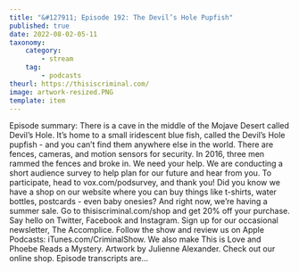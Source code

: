 ```yaml
---
title: "&#127911; Episode 192: The Devil’s Hole Pupfish"
published: true
date: 2022-08-02-05-11
taxonomy:
    category:
        - stream
    tag:
        - podcasts
theurl: https://thisiscriminal.com/
image: artwork-resized.PNG
template: item
---
```


Episode summary: There is a cave in the middle of the Mojave Desert called Devil&rsquo;s Hole. It&rsquo;s home to a small iridescent blue fish, called the Devil&rsquo;s Hole pupfish - and you can&rsquo;t find them anywhere else in the world. There are fences, cameras, and motion sensors for security. In 2016, three men rammed the fences and broke in. We need your help. We are conducting a short audience survey to help plan for our future and hear from you. To participate, head to vox.com/podsurvey, and thank you! Did you know we have a shop on our website where you can buy things like t-shirts, water bottles, postcards - even baby onesies? And right now, we&rsquo;re having a summer sale. Go to thisiscriminal.com/shop and get 20% off your purchase. Say hello on Twitter, Facebook and Instagram. Sign up for our occasional newsletter, The Accomplice. Follow the show and review us on Apple Podcasts: iTunes.com/CriminalShow. We also make This is Love and Phoebe Reads a Mystery. Artwork by Julienne Alexander. Check out our online shop. Episode transcripts are&hellip;
